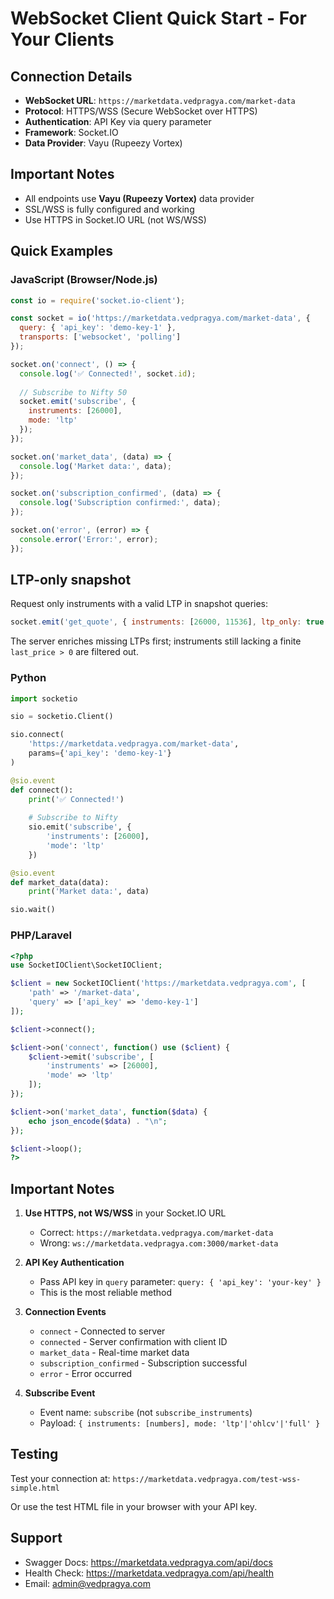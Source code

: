 # WebSocket Client Quick Start - For Your Clients

## Connection Details

- **WebSocket URL**: `https://marketdata.vedpragya.com/market-data`
- **Protocol**: HTTPS/WSS (Secure WebSocket over HTTPS)
- **Authentication**: API Key via query parameter
- **Framework**: Socket.IO
- **Data Provider**: Vayu (Rupeezy Vortex)

## Important Notes

- All endpoints use **Vayu (Rupeezy Vortex)** data provider
- SSL/WSS is fully configured and working
- Use HTTPS in Socket.IO URL (not WS/WSS)

## Quick Examples

### JavaScript (Browser/Node.js)

```javascript
const io = require('socket.io-client');

const socket = io('https://marketdata.vedpragya.com/market-data', {
  query: { 'api_key': 'demo-key-1' },
  transports: ['websocket', 'polling']
});

socket.on('connect', () => {
  console.log('✅ Connected!', socket.id);
  
  // Subscribe to Nifty 50
  socket.emit('subscribe', {
    instruments: [26000],
    mode: 'ltp'
  });
});

socket.on('market_data', (data) => {
  console.log('Market data:', data);
});

socket.on('subscription_confirmed', (data) => {
  console.log('Subscription confirmed:', data);
});

socket.on('error', (error) => {
  console.error('Error:', error);
});
```

## LTP-only snapshot

Request only instruments with a valid LTP in snapshot queries:

```javascript
socket.emit('get_quote', { instruments: [26000, 11536], ltp_only: true });
```

The server enriches missing LTPs first; instruments still lacking a finite `last_price > 0` are filtered out.

### Python

```python
import socketio

sio = socketio.Client()

sio.connect(
    'https://marketdata.vedpragya.com/market-data',
    params={'api_key': 'demo-key-1'}
)

@sio.event
def connect():
    print('✅ Connected!')
    
    # Subscribe to Nifty
    sio.emit('subscribe', {
        'instruments': [26000],
        'mode': 'ltp'
    })

@sio.event
def market_data(data):
    print('Market data:', data)

sio.wait()
```

### PHP/Laravel

```php
<?php
use SocketIOClient\SocketIOClient;

$client = new SocketIOClient('https://marketdata.vedpragya.com', [
    'path' => '/market-data',
    'query' => ['api_key' => 'demo-key-1']
]);

$client->connect();

$client->on('connect', function() use ($client) {
    $client->emit('subscribe', [
        'instruments' => [26000],
        'mode' => 'ltp'
    ]);
});

$client->on('market_data', function($data) {
    echo json_encode($data) . "\n";
});

$client->loop();
?>
```

## Important Notes

1. **Use HTTPS, not WS/WSS** in your Socket.IO URL
   - Correct: `https://marketdata.vedpragya.com/market-data`
   - Wrong: `ws://marketdata.vedpragya.com:3000/market-data`

2. **API Key Authentication**
   - Pass API key in `query` parameter: `query: { 'api_key': 'your-key' }`
   - This is the most reliable method

3. **Connection Events**
   - `connect` - Connected to server
   - `connected` - Server confirmation with client ID
   - `market_data` - Real-time market data
   - `subscription_confirmed` - Subscription successful
   - `error` - Error occurred

4. **Subscribe Event**
   - Event name: `subscribe` (not `subscribe_instruments`)
   - Payload: `{ instruments: [numbers], mode: 'ltp'|'ohlcv'|'full' }`

## Testing

Test your connection at: `https://marketdata.vedpragya.com/test-wss-simple.html`

Or use the test HTML file in your browser with your API key.

## Support

- Swagger Docs: https://marketdata.vedpragya.com/api/docs
- Health Check: https://marketdata.vedpragya.com/api/health
- Email: admin@vedpragya.com

